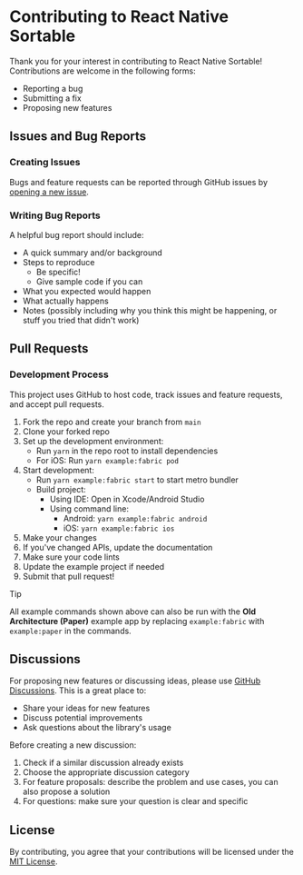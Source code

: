 # Contributing to React Native Sortable

Thank you for your interest in contributing to React Native Sortable! Contributions are welcome in the following forms:

- Reporting a bug
- Submitting a fix
- Proposing new features

## Issues and Bug Reports

### Creating Issues

Bugs and feature requests can be reported through GitHub issues by [opening a new issue](https://github.com/MatiPl01/react-native-sortable/issues).

### Writing Bug Reports

A helpful bug report should include:

- A quick summary and/or background
- Steps to reproduce
  - Be specific!
  - Give sample code if you can
- What you expected would happen
- What actually happens
- Notes (possibly including why you think this might be happening, or stuff you tried that didn't work)

## Pull Requests

### Development Process

This project uses GitHub to host code, track issues and feature requests, and accept pull requests.

1. Fork the repo and create your branch from `main`
2. Clone your forked repo
3. Set up the development environment:
   - Run `yarn` in the repo root to install dependencies
   - For iOS: Run `yarn example:fabric pod`
4. Start development:
   - Run `yarn example:fabric start` to start metro bundler
   - Build project:
     - Using IDE: Open in Xcode/Android Studio
     - Using command line:
       - Android: `yarn example:fabric android`
       - iOS: `yarn example:fabric ios`
5. Make your changes
6. If you've changed APIs, update the documentation
7. Make sure your code lints
8. Update the example project if needed
9. Submit that pull request!

> [!TIP]  
> All example commands shown above can also be run with the **Old Architecture (Paper)** example app by replacing `example:fabric` with `example:paper` in the commands.

## Discussions

For proposing new features or discussing ideas, please use [GitHub Discussions](https://github.com/MatiPl01/react-native-sortable/discussions). This is a great place to:

- Share your ideas for new features
- Discuss potential improvements
- Ask questions about the library's usage

Before creating a new discussion:

1. Check if a similar discussion already exists
2. Choose the appropriate discussion category
3. For feature proposals: describe the problem and use cases, you can also propose a solution
4. For questions: make sure your question is clear and specific

## License

By contributing, you agree that your contributions will be licensed under the [MIT License](http://choosealicense.com/licenses/mit/).
